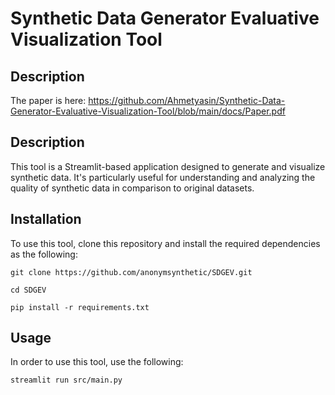 # Synthetic Data Generator Evaluative Visualization Tool

## Description
The paper is here: https://github.com/Ahmetyasin/Synthetic-Data-Generator-Evaluative-Visualization-Tool/blob/main/docs/Paper.pdf

## Description
This tool is a Streamlit-based application designed to generate and visualize synthetic data. It's particularly useful for understanding and analyzing the quality of synthetic data in comparison to original datasets.

## Installation
To use this tool, clone this repository and install the required dependencies as the following:
```
git clone https://github.com/anonymsynthetic/SDGEV.git
```
```
cd SDGEV
```
```
pip install -r requirements.txt
```
## Usage
In order to use this tool, use the following:
```
streamlit run src/main.py
```
